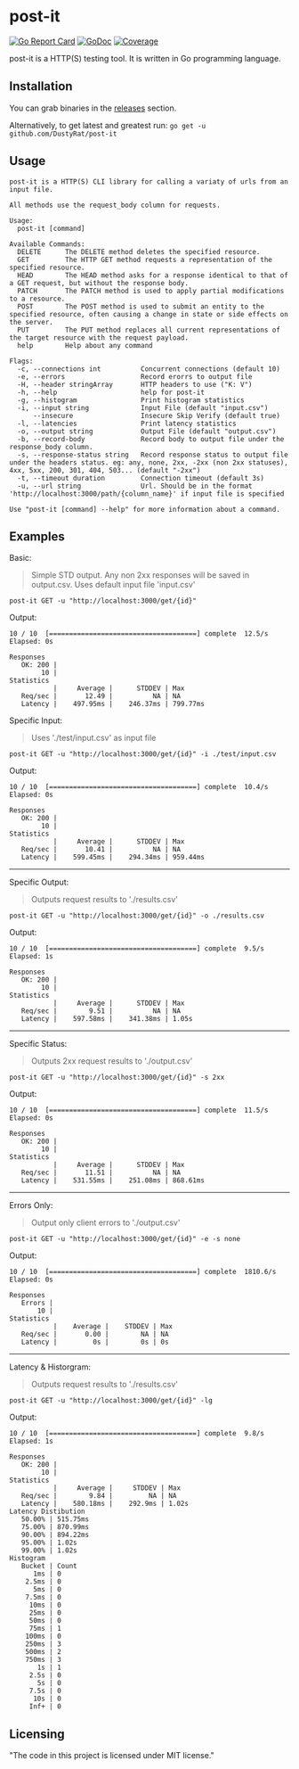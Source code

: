 
# post-it
[![Go Report Card](https://goreportcard.com/badge/github.com/DustyRat/post-it)](https://goreportcard.com/report/github.com/DustyRat/post-it)
[![GoDoc](https://godoc.org/github.com/DustyRat/post-it?status.svg)](http://godoc.org/github.com/DustyRat/post-it)
[![Coverage](https://gocover.io/_badge/github.com/DustyRat/post-it)](https://gocover.io/github.com/DustyRat/post-it)

post-it is a HTTP(S) testing tool. It is written in Go programming language.


## Installation
You can grab binaries in the [releases](https://github.com/DustyRat/post-it/releases) section.

Alternatively, to get latest and greatest run: `go get -u github.com/DustyRat/post-it`

## Usage

```
post-it is a HTTP(S) CLI library for calling a variaty of urls from an input file.

All methods use the request_body column for requests.

Usage:
  post-it [command]

Available Commands:
  DELETE      The DELETE method deletes the specified resource.
  GET         The HTTP GET method requests a representation of the specified resource.
  HEAD        The HEAD method asks for a response identical to that of a GET request, but without the response body.
  PATCH       The PATCH method is used to apply partial modifications to a resource.
  POST        The POST method is used to submit an entity to the specified resource, often causing a change in state or side effects on the server.
  PUT         The PUT method replaces all current representations of the target resource with the request payload.
  help        Help about any command

Flags:
  -c, --connections int          Concurrent connections (default 10)
  -e, --errors                   Record erorrs to output file
  -H, --header stringArray       HTTP headers to use ("K: V")
  -h, --help                     help for post-it
  -g, --histogram                Print histogram statistics
  -i, --input string             Input File (default "input.csv")
      --insecure                 Insecure Skip Verify (default true)
  -l, --latencies                Print latency statistics
  -o, --output string            Output File (default "output.csv")
  -b, --record-body              Record body to output file under the response_body column.
  -s, --response-status string   Record response status to output file under the headers status. eg: any, none, 2xx, -2xx (non 2xx statuses), 4xx, 5xx, 200, 301, 404, 503... (default "-2xx")
  -t, --timeout duration         Connection timeout (default 3s)
  -u, --url string               Url. Should be in the format 'http://localhost:3000/path/{column_name}' if input file is specified

Use "post-it [command] --help" for more information about a command.
```

## Examples
Basic:
> Simple STD output. Any non 2xx responses will be saved in output.csv.
> Uses default input file 'input.csv'
```
post-it GET -u "http://localhost:3000/get/{id}"
```
Output:
```
10 / 10  [=====================================] complete  12.5/s Elapsed: 0s   

Responses
   OK: 200 | 
        10 | 
Statistics
           |     Average |      STDDEV | Max
   Req/sec |       12.49 |          NA | NA
   Latency |    497.95ms |    246.37ms | 799.77ms
```

Specific Input:
> Uses './test/input.csv' as input file
```
post-it GET -u "http://localhost:3000/get/{id}" -i ./test/input.csv
```
Output:
```
10 / 10  [=====================================] complete  10.4/s Elapsed: 0s   

Responses
   OK: 200 | 
        10 | 
Statistics
           |     Average |      STDDEV | Max
   Req/sec |       10.41 |          NA | NA
   Latency |    599.45ms |    294.34ms | 959.44ms
```
---
Specific Output:
> Outputs request results to './results.csv'
```
post-it GET -u "http://localhost:3000/get/{id}" -o ./results.csv
```
Output:
```
10 / 10  [=====================================] complete  9.5/s Elapsed: 1s   

Responses
   OK: 200 | 
        10 | 
Statistics
           |     Average |      STDDEV | Max
   Req/sec |        9.51 |          NA | NA
   Latency |    597.58ms |    341.38ms | 1.05s
```
---
Specific Status:
> Outputs 2xx request results to './output.csv'
```
post-it GET -u "http://localhost:3000/get/{id}" -s 2xx
```
Output:
```
10 / 10  [=====================================] complete  11.5/s Elapsed: 0s   

Responses
   OK: 200 | 
        10 | 
Statistics
           |     Average |      STDDEV | Max
   Req/sec |       11.51 |          NA | NA
   Latency |    531.55ms |    251.08ms | 868.61ms
```
---
Errors Only:
> Output only client errors to './output.csv'
```
post-it GET -u "http://localhost:3000/get/{id}" -e -s none
```
Output:
```
10 / 10  [=====================================] complete  1810.6/s Elapsed: 0s   

Responses
   Errors | 
       10 | 
Statistics
           |    Average |    STDDEV | Max
   Req/sec |       0.00 |        NA | NA
   Latency |         0s |        0s | 0s
```
---
Latency & Historgram:
> Outputs request results to './results.csv'
```
post-it GET -u "http://localhost:3000/get/{id}" -lg
```
Output:
```
10 / 10  [=====================================] complete  9.8/s Elapsed: 1s   

Responses
   OK: 200 | 
        10 | 
Statistics
           |     Average |     STDDEV | Max
   Req/sec |        9.84 |         NA | NA
   Latency |    580.18ms |    292.9ms | 1.02s
Latency Distibution
   50.00% | 515.75ms
   75.00% | 870.99ms
   90.00% | 894.22ms
   95.00% | 1.02s
   99.00% | 1.02s
Histogram
   Bucket | Count
      1ms | 0
    2.5ms | 0
      5ms | 0
    7.5ms | 0
     10ms | 0
     25ms | 0
     50ms | 0
     75ms | 1
    100ms | 0
    250ms | 3
    500ms | 2
    750ms | 3
       1s | 1
     2.5s | 0
       5s | 0
     7.5s | 0
      10s | 0
     Inf+ | 0
```

## Licensing
"The code in this project is licensed under MIT license."